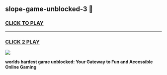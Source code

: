 
## slope-game-unblocked-3 👋
<h3>
<a href="https://premium.freeplayer.one?title=slope-game-unblocked-3&ref=14F">CLICK TO PLAY</a></h3>
<hr>

<h3>
<a href="https://premium.freeplayer.one?title=slope-game-unblocked-3&ref=14F">CLICK 2 PLAY</a>
  
</h3>

<a href="https://premium.freeplayer.one?title=slope-game-unblocked-3&ref=12F/"><img src="https://clearcache.store/games.png"></a>


**worlds hardest game unblocked: Your Gateway to Fun and Accessible Online Gaming**
